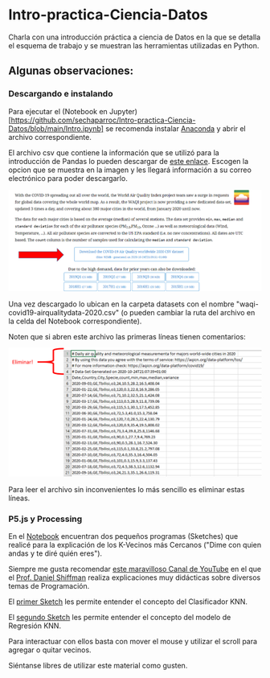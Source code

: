 # Intro-practica-Ciencia-Datos
Charla con una introducción práctica a ciencia de Datos en la que se detalla el esquema de trabajo y se muestran las herramientas utilizadas en Python.

## Algunas observaciones:

### Descargando e instalando
Para ejecutar el (Notebook en Jupyter)[https://github.com/sechaparroc/Intro-practica-Ciencia-Datos/blob/main/Intro.ipynb] se recomenda instalar [Anaconda](https://youtu.be/OmmklYlRGzo) y abrir el archivo correspondiente.

El archivo csv que contiene la información que se utilizó para la introducción de Pandas lo pueden descargar de [este enlace](https://aqicn.org/data-platform/covid19/).
Escogen la opcion que se muestra en la imagen y les llegará información a su correo electrónico para poder descargarlo.

![Descargar](https://github.com/sechaparroc/Intro-practica-Ciencia-Datos/blob/main/descarga.png)

Una vez descargado lo ubican en la carpeta datasets con el nombre "waqi-covid19-airqualitydata-2020.csv" (o pueden cambiar la ruta del archivo en la celda del Notebook correspondiente).

Noten que si abren este archivo las primeras líneas tienen comentarios:

![Eliminar](https://github.com/sechaparroc/Intro-practica-Ciencia-Datos/blob/main/eliminar.png)

Para leer el archivo sin inconvenientes lo más sencillo es eliminar estas líneas.

### P5.js y Processing
En el [Notebook](https://github.com/sechaparroc/Intro-practica-Ciencia-Datos/blob/main/Intro.ipynb) encuentran dos pequeños programas (Sketches) que realicé para la explicación de los K-Vecinos más Cercanos ("Dime con quien andas y te diré quién eres"). 

Siempre me gusta recomendar [este maravilloso Canal de YouTube](https://www.youtube.com/user/shiffman) en el que el [Prof. Daniel Shiffman](https://shiffman.net/about/) realiza explicaciones muy didácticas sobre diversos temas de Programación.

El [primer Sketch](https://editor.p5js.org/sechaparroc/sketches/dzH3iWzoT) les permite entender el concepto del Clasificador KNN. 

El [segundo Sketch](https://editor.p5js.org/sechaparroc/sketches/bHh06gK70) les permite entender el concepto del modelo de Regresión KNN.

Para interactuar con ellos basta con mover el mouse y utilizar el scroll para agregar o quitar vecinos.

Siéntanse libres de utilizar este material como gusten.  

